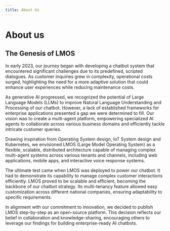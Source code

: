 ```yaml
---
title: About Us
---
```


# About us

## The Genesis of LMOS
In early 2023, our journey began with developing a chatbot system that encountered significant challenges due to its predefined, scripted dialogues. As customer inquiries grew in complexity, operational costs surged, highlighting the need for a more adaptive solution that could enhance user experiences while reducing maintenance costs.

As generative AI progressed, we recognized the potential of Large Language Models (LLMs) to improve Natural Language Understanding and Processing of our chatbot. However, a lack of established frameworks for enterprise applications presented a gap we were determined to fill. Our vision was to create a multi-agent platform, empowering specialized AI agents to collaborate across various business domains and efficiently tackle intricate customer queries.

Drawing inspiration from Operating System design, IoT System design and Kubernetes, we envisioned LMOS (Large Model Operating System) as a flexible, scalable, distributed architecture capable of managing complex multi-agent systems across various tenants and channels, including web applications, mobile apps, and interactive voice response systems.

The ultimate test came when LMOS was deployed to power our chatbot. It had to demonstrate its capability to manage complex customer interactions efficiently. 
LMOS proved to be scalable and efficient, becoming the backbone of our chatbot strategy. Its multi-tenancy feature allowed easy customization across different national companies, ensuring adaptability to specific requirements.

In alignment with our commitment to innovation, we decided to publish LMOS step-by-step as an open-source platform. This decision reflects our belief in collaboration and knowledge-sharing, encouraging others to leverage our findings for building enterprise-ready AI chatbots.
